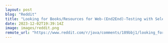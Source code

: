 ```yaml
---
layout: post
blog: "Reddit"
title: "Looking for Books/Resources for Web-(End2End)-Testing with Selenium (and Java)"
date: 2023-12-02T19:39:14Z
image: images/reddit.png
remote_url: "https://www.reddit.com/r/java/comments/189bbj1/looking_for_booksresources_for_webend2endtesting/"
---
```

